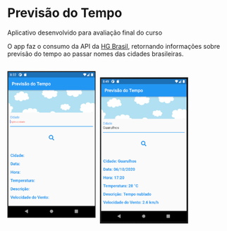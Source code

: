 # Previsão do Tempo

Aplicativo desenvolvido para avaliação final do curso

O app faz o consumo da API da [HG Brasil](https://hgbrasil.com/status/weather), retornando informações sobre previsão do tempo ao passar nomes das cidades brasileiras.


<br>
<img src="prints/print01.png"
     alt="Tela Principal IMC"
     style="float: left; margin-right: 10px;" width=200 />

<img src="prints/print2.png"
     alt="Tela Principal IMC com resultados"
     style="float: left; margin-right: 10px;" width=200 />


